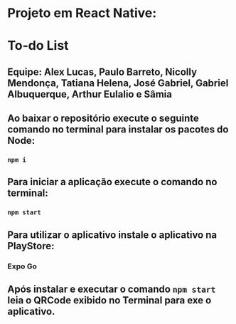 # Projeto em React Native:
# To-do List
## Equipe: Alex Lucas, Paulo Barreto, Nicolly Mendonça, Tatiana Helena, José Gabriel, Gabriel Albuquerque, Arthur Eulalio e Sâmia

## Ao baixar o repositório execute o seguinte comando no terminal para instalar os pacotes do Node:
### `npm i`

## Para iniciar a aplicação execute o comando no terminal:

### `npm start`

## Para utilizar o aplicativo instale o aplicativo na PlayStore:
### Expo Go

## Após instalar e executar o comando `npm start` leia o QRCode exibido no Terminal para exe o aplicativo.